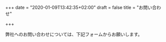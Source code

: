 +++
date = "2020-01-09T13:42:35+02:00"
draft = false
title = "お問い合わせ"

+++

弊社へのお問い合わせについては、下記フォームからお願いします。
